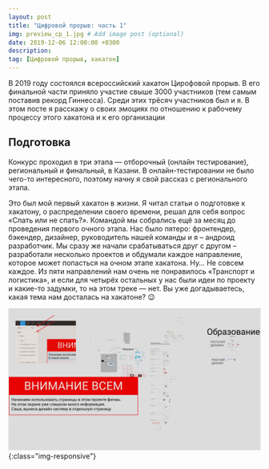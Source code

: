 ```yaml
---
layout: post
title: "Цифровой прорыв: часть 1"
img: preview_cp_1.jpg # Add image post (optional)
date: 2019-12-06 12:00:00 +0300
description:
tag: [Цифровой прорыв, хакатон]
---
```

В 2019 году состоялся всероссийский хакатон Цирофовой прорыв. В его финальной части приняло участие свыше 3000 участников (тем самым поставив рекорд Гиннесса). Среди этих трёсяч участников был и я. В этом посте я расскажу о своих эмоциях по отношению к рабочему процессу этого хакатона и к его организации

## Подготовка
Конкурс проходил в три этапа — отборочный (онлайн тестирование), региональный и финальный, в Казани. В онлайн-тестировании не было чего-то интересного, поэтому начну я свой рассказ с регионального этапа.

Это был мой первый хакатон в жизни. Я читал статьи о подготовке к хакатону, о распределении своего времени, решал для себя вопрос «Спать или не спать?». Командой мы собрались ещё за месяц до проведения первого очного этапа. Нас было пятеро: фронтендер, бэкендер, дизайнер, руководитель нашей команды и я – андроид разработчик. Мы сразу же начали срабатываться друг с другом – разработали несколько проектов и обдумали каждое направление, которое может попасться на очном этапе хакатона. Ну… Не совсем каждое. Из пяти направлений нам очень не понравилось «Транспорт и логистика», и если для четырёх остальных у нас были идеи по проекту и какие-то задумки, то на этом треке — нет. Вы уже догадываетесь, какая тема нам досталась на хакатоне? 😉

![Уже на этапе подготовки нам перестало хватать места на одной странице, и пришлось применить золотое правило программирования "Разделяй и властвуй" и на фигму](../assets/img/image-20191206180445787.png){:class="img-responsive"}